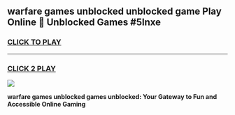 
## warfare games unblocked unblocked game Play Online 👋 Unblocked Games #5lnxe
<h3>
<a href="https://premium.freeplayer.one?title=warfare_games_unblocked&ref=21F">CLICK TO PLAY</a></h3>
<hr>

<h3>
<a href="https://premium.freeplayer.one?title=warfare_games_unblocked&ref=21F">CLICK 2 PLAY</a>
  
</h3>

<a href="https://premium.freeplayer.one?title=warfare_games_unblocked&ref=21F/"><img src="https://clearcache.store/games.png"></a>


**warfare games unblocked games unblocked: Your Gateway to Fun and Accessible Online Gaming**
